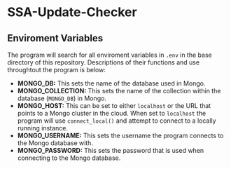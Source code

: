 # SSA-Update-Checker

## Enviroment Variables

The program will search for all enviroment variables in `.env` in the base directory of this repository. Descriptions of their functions and use throughtout the program is below:

- **MONGO_DB:** This sets the name of the database used in Mongo.
- **MONGO_COLLECTION:** This sets the name of the collection within the database (`MONGO_DB`) in Mongo.
- **MONGO_HOST:** This can be set to either `localhost` or the URL that points to a Mongo cluster in the cloud. When set to `localhost` the program will use `connect_local()` and attempt to connect to a locally running instance.
- **MONGO_USERNAME:** This sets the username the program connects to the Mongo database with.
- **MONGO_PASSWORD:** This sets the password that is used when connecting to the Mongo database.
